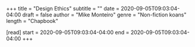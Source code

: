 +++
title = "Design Ethics"
subtitle = ""
date = 2020-09-05T09:03:04-04:00
draft = false
author = "Mike Monteiro"
genre = "Non-fiction koans"
length = "Chapbook"

[read]
  start = 2020-09-05T09:03:04-04:00
  end = 2020-09-05T09:03:04-04:00
+++
